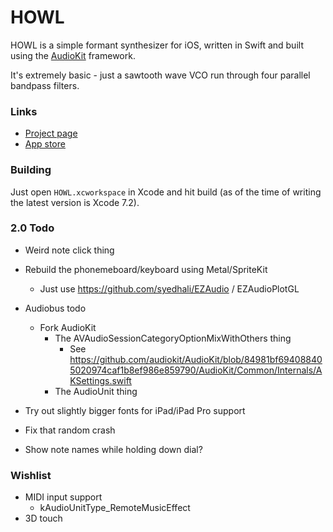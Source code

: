 # HOWL

HOWL is a simple formant synthesizer for iOS, written in Swift and built using the [AudioKit](https://github.com/audiokit/AudioKit) framework.

It's extremely basic - just a sawtooth wave VCO run through four parallel bandpass filters.

### Links

- [Project page](http://protonome.com/apps/howl/)
- [App store](https://itunes.apple.com/us/app/howl-a-formant-synthesizer/id1067562312)

### Building

Just open `HOWL.xcworkspace` in Xcode and hit build (as of the time of writing the latest version is Xcode 7.2).

### 2.0 Todo

- Weird note click thing

- Rebuild the phonemeboard/keyboard using Metal/SpriteKit
    - Just use https://github.com/syedhali/EZAudio / EZAudioPlotGL

- Audiobus todo
    - Fork AudioKit
        - The AVAudioSessionCategoryOptionMixWithOthers thing
            - See https://github.com/audiokit/AudioKit/blob/84981bf694088405020974caf1b8ef986e859790/AudioKit/Common/Internals/AKSettings.swift
        - The AudioUnit thing

- Try out slightly bigger fonts for iPad/iPad Pro support

- Fix that random crash

- Show note names while holding down dial?

### Wishlist

- MIDI input support
    - kAudioUnitType_RemoteMusicEffect
- 3D touch
